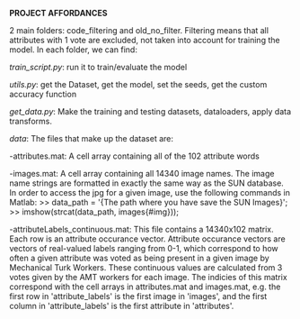 **PROJECT AFFORDANCES**

2 main folders: code_filtering and old_no_filter. Filtering means that all attributes with 1 vote are excluded, not taken into account for training the model.
In each folder, we can find:

*train_script.py*: run it to train/evaluate the model

*utils.py*: get the Dataset, get the model, set the seeds, get the custom accuracy function

*get_data.py*: Make the training and testing datasets, dataloaders, apply data transforms.

*data*: The files that make up the dataset are:

-attributes.mat: A cell array containing all of the 102 attribute words 

-images.mat: A cell array containing all 14340 image names. 
		The image name strings are formatted in exactly the same way as the
		SUN database. In order to access the jpg for a given image, use the 
		following commands in Matlab:
			>> data_path = '{The path where you have save the SUN Images}';
			>> imshow(strcat(data_path, images{#img}));

-attributeLabels_continuous.mat: This file contains a 14340x102 matrix. 
				Each row is an attribute occurance vector. 
				Attribute occurance vectors are vectors of real-valued labels
				ranging from 0-1, which correspond to how often a given
				attribute was voted as being present in a given image
				by Mechanical Turk Workers. These continuous values are 
				calculated from 3 votes given by the AMT workers for each
				image.
				The indicies of this matrix correspond with the cell arrays
				in attributes.mat and images.mat, e.g. the first row
				in 'attribute_labels' is the first image in 'images', and
				the first column in 'attribute_labels' is the first attribute
				in 'attributes'.
